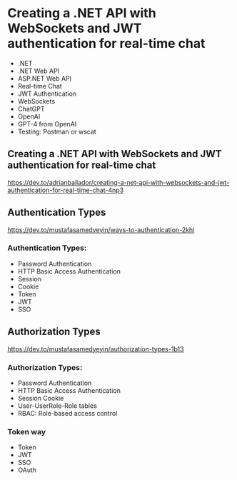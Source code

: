 # Creating a .NET API with WebSockets and JWT authentication for real-time chat

+ .NET
+ .NET Web API
+ ASP.NET Web API
+ Real-time Chat
+ JWT Authentication
+ WebSockets
+ ChatGPT
+ OpenAI
+ GPT-4 from OpenAI
+ Testing: Postman or wscat

## Creating a .NET API with WebSockets and JWT authentication for real-time chat

https://dev.to/adrianbailador/creating-a-net-api-with-websockets-and-jwt-authentication-for-real-time-chat-4np3

## Authentication Types

https://dev.to/mustafasamedyeyin/ways-to-authentication-2khl

### Authentication Types:
* Password Authentication
* HTTP Basic Access Authentication
* Session
* Cookie
* Token
* JWT
* SSO

## Authorization Types
https://dev.to/mustafasamedyeyin/authorization-types-1b13

### Authorization Types:
* Password Authentication
* HTTP Basic Access Authentication
* Session Cookie
* User-UserRole-Role tables
* RBAC: Role-based access control

### Token way
* Token
* JWT
* SSO
* OAuth

